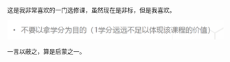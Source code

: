这是我非常喜欢的一门选修课，虽然现在是非标，但是我喜欢。



![image-20220913154458446](README.assets/image-20220913154458446.png)

一言以蔽之，算是启蒙之一。
